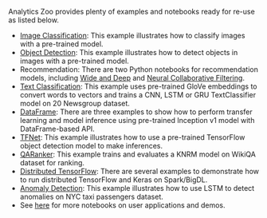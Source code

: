Analytics Zoo provides plenty of examples and notebooks ready for re-use as listed below.

* [Image Classification](https://github.com/intel-analytics/analytics-zoo/tree/master/pyzoo/zoo/examples/imageclassification): This example illustrates how to classify images with a pre-trained model.
* [Object Detection](https://github.com/intel-analytics/analytics-zoo/tree/master/pyzoo/zoo/examples/objectdetection): This example illustrates how to detect objects in images with a pre-trained model.
* Recommendation: There are two Python notebooks for recommendation models, including [Wide and Deep](https://github.com/intel-analytics/analytics-zoo/tree/master/apps/recommendation-wide-n-deep) and [Neural Collaborative Filtering](https://github.com/intel-analytics/analytics-zoo/tree/master/apps/recommendation-ncf).
* [Text Classification](https://github.com/intel-analytics/analytics-zoo/tree/master/pyzoo/zoo/examples/textclassification): This example uses pre-trained GloVe embeddings to convert words to vectors and trains a CNN, LSTM or GRU TextClassifier model on 20 Newsgroup dataset.
* [DataFrame](https://github.com/intel-analytics/analytics-zoo/tree/master/pyzoo/zoo/examples/nnframes): There are three examples to show how to perform transfer learning and model inference using pre-trained Inception v1 model with DataFrame-based API.
* [TFNet](https://github.com/intel-analytics/analytics-zoo/tree/master/pyzoo/zoo/examples/tensorflow/tfnet): This example illustrates how to use a pre-trained TensorFlow object detection model to make inferences.
* [QARanker](https://github.com/intel-analytics/analytics-zoo/tree/master/pyzoo/zoo/examples/qaranker): This example trains and evaluates a KNRM model on WikiQA dataset for ranking.
* [Distributed TensorFlow](https://github.com/intel-analytics/analytics-zoo/tree/master/pyzoo/zoo/examples/tensorflow/distributed_training): There are several examples to demonstrate how to run distributed TensorFlow and Keras on Spark/BigDL.
* [Anomaly Detection](https://github.com/intel-analytics/analytics-zoo/tree/master/pyzoo/zoo/examples/anomalydetection): This example illustrates how to use LSTM to detect anomalies on NYC taxi passengers dataset.
* See [here](../ProgrammingGuide/usercases-overview.md) for more notebooks on user applications and demos.
